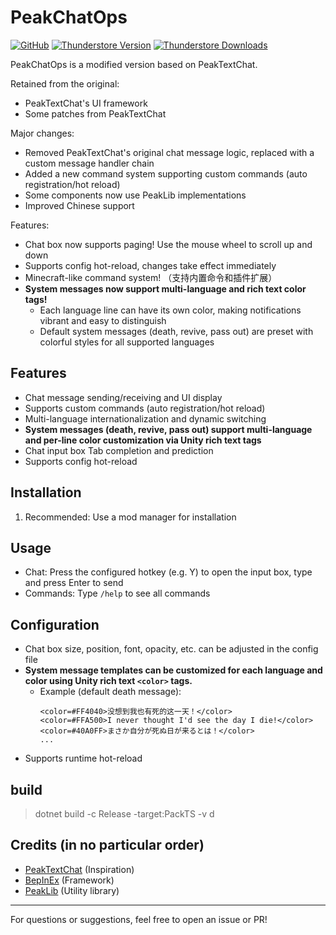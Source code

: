 # PeakChatOps
[![GitHub](https://img.shields.io/badge/GitHub-BetterPingDistance-brightgreen?style=for-the-badge&logo=GitHub)](https://github.com/LIghtJUNction/PeakMods)
[![Thunderstore Version](https://img.shields.io/thunderstore/v/LIghtPeak/PeakChatOps?style=for-the-badge&logo=thunderstore&logoColor=white)](https://new.thunderstore.io/c/peak/p/LIghtPeak/PeakChatOps/)
[![Thunderstore Downloads](https://img.shields.io/thunderstore/dt/LIghtPeak/PeakChatOps?style=for-the-badge&logo=thunderstore&logoColor=white)](https://new.thunderstore.io/c/peak/p/LIghtPeak/PeakChatOps/)

PeakChatOps is a modified version based on PeakTextChat.

Retained from the original:
- PeakTextChat's UI framework
- Some patches from PeakTextChat

Major changes:
- Removed PeakTextChat's original chat message logic, replaced with a custom message handler chain
- Added a new command system supporting custom commands (auto registration/hot reload)
- Some components now use PeakLib implementations
- Improved Chinese support



Features:
- Chat box now supports paging! Use the mouse wheel to scroll up and down
- Supports config hot-reload, changes take effect immediately
- Minecraft-like command system! （支持内置命令和插件扩展）
- **System messages now support multi-language and rich text color tags!**
  - Each language line can have its own color, making notifications vibrant and easy to distinguish
  - Default system messages (death, revive, pass out) are preset with colorful styles for all supported languages




## Features
- Chat message sending/receiving and UI display
- Supports custom commands (auto registration/hot reload)
- Multi-language internationalization and dynamic switching
- **System messages (death, revive, pass out) support multi-language and per-line color customization via Unity rich text tags**
- Chat input box Tab completion and prediction
- Supports config hot-reload

## Installation
1. Recommended: Use a mod manager for installation

## Usage
- Chat: Press the configured hotkey (e.g. Y) to open the input box, type and press Enter to send
- Commands: Type `/help` to see all commands


## Configuration
- Chat box size, position, font, opacity, etc. can be adjusted in the config file
- **System message templates can be customized for each language and color using Unity rich text `<color>` tags.**
	- Example (default death message):
		```
		<color=#FF4040>没想到我也有死的这一天！</color>
		<color=#FFA500>I never thought I'd see the day I die!</color>
		<color=#40A0FF>まさか自分が死ぬ日が来るとは！</color>
		...
		```
- Supports runtime hot-reload




## build

> dotnet build -c Release -target:PackTS -v d


## Credits (in no particular order)
- [PeakTextChat](https://github.com/borealityy/PeakTextChat) (Inspiration)
- [BepInEx](https://github.com/BepInEx/BepInEx) (Framework)
- [PeakLib](https://github.com/PeakModding/PeakLib) (Utility library)

---
For questions or suggestions, feel free to open an issue or PR!

